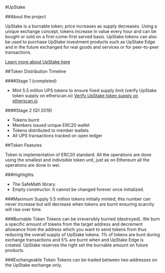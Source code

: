 #UpStake

##About the project

UpStake is a burnable token; price increases as supply decreases. Using a unique exchange concept, tokens increase in value every hour and can be bought or sold on a first-come-first served basis. UpStake tokens can also be used to purchase UpStake investment products such as UpStake Edge and in the future exchanged for real goods and services or for peer-to-peer transactions.


[Learn more about UpStake here](https://upstake.com "UpStake Website")

##Token Distribution Timeline

####Stage 1 (completed)
- Mint 5.5 million UPS tokens to ensure fixed supply limit (verify UpStake token supply on etherscan.io)
[Verify UpStake token supply on etherscan.io](https://etherscan.io/token/ "UpStake Master Wallet")

####Stage 2 (Q1 2019)
- Tokens burnt
- Members issued unique ERC20 wallet
- Tokens distributed to member wallets
- All UPS transactions tracked on open ledger

##Token Features

Token is implementation of ERC20 standard. All the operations are done using the smallest and indivisible token unit, just as on Ethereum all the operations are done in wei. 

###Highlights
- The SafeMath library.
- Empty constructor. It cannot be changed forever once initialized.

###Maximum Supply
5.5 million tokens initially minted, this number can never increase but will decrease when tokens are burnt ensuring scarcity will rise over time.

###Burnable Token
Tokens can be irreversibly burned (destroyed). We burn a specific amount of tokens from the target address and decrement allowance from the address which you want to send tokens from thus reducing the overall supply of UpStake tokens. 1% of tokens are bunt during exchange transactions and 5% are burnt when and UpStake Edge is created. UpStake reserves the right set the burnable amount on future products.

###Exchangeable Token
Tokens can be traded between two addresses on the UpStake exchange only.



